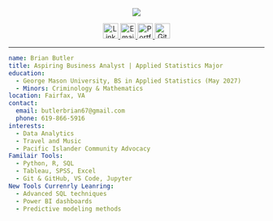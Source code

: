 <p align="center">
  <img src="https://capsule-render.vercel.app/api?text=Hey%20Everyone!&animation=fadeIn&type=waving&color=gradient&height=100"/>
</p>

<p align="center">
  <a href="https://www.linkedin.com/in/YOUR-LINKEDIN-HERE" target="_blank">
    <img height="30" src="https://cdn.jsdelivr.net/npm/simple-icons@v3/icons/linkedin.svg" alt="LinkedIn"/>
  </a>
  <a href="mailto:butlerbrian67@gmail.com">
    <img height="30" src="https://cdn.jsdelivr.net/npm/simple-icons@v3/icons/gmail.svg" alt="Email"/>
  </a>
  <a href="https://ban-brian.github.io" target="_blank">
    <img height="30" src="https://cdn.jsdelivr.net/npm/simple-icons@v3/icons/internetarchive.svg" alt="Portfolio"/>
  </a>
  <a href="https://github.com/Ban-Brian" target="_blank">
    <img height="30" src="https://cdn.jsdelivr.net/npm/simple-icons@v3/icons/github.svg" alt="GitHub"/>
  </a>
</p>

---

```yaml
name: Brian Butler
title: Aspiring Business Analyst | Applied Statistics Major
education:
  - George Mason University, BS in Applied Statistics (May 2027)
  - Minors: Criminology & Mathematics
location: Fairfax, VA
contact:
  email: butlerbrian67@gmail.com
  phone: 619-866-5916
interests:
  - Data Analytics
  - Travel and Music 
  - Pacific Islander Community Advocacy
Familair Tools:
  - Python, R, SQL
  - Tableau, SPSS, Excel
  - Git & GitHub, VS Code, Jupyter
New Tools Currenrly Leanring:
  - Advanced SQL techniques
  - Power BI dashboards
  - Predictive modeling methods
